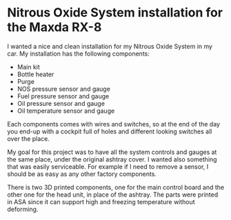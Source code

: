 # Nitrous Oxide System installation for the Maxda RX-8

I wanted a nice and clean installation for my Nitrous Oxide System in my car. My installation has the following components:
- Main kit
- Bottle heater
- Purge
- NOS pressure sensor and gauge
- Fuel pressure sensor and gauge
- Oil pressure sensor and gauge
- Oil temperature sensor and gauge

Each components comes with wires and switches, so at the end of the day you end-up with a cockpit full of holes and different looking switches all over the place.

My goal for this project was to have all the system controls and gauges at the same place, under the original ashtray cover. I wanted also something that was easily serviceable. For example if I need to remove a sensor, I should be as easy as any other factory components.

There is two 3D printed components, one for the main control board and the other one for the head unit, in place of the ashtray. The parts were printed in ASA since it can support high and freezing temperature without deforming.
